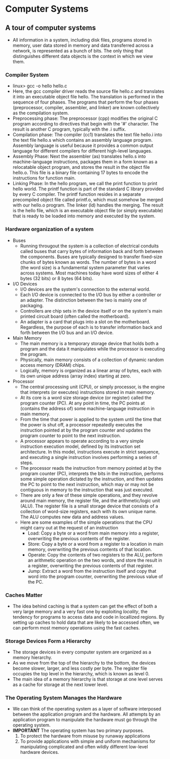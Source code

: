 # Computer Systems

## A tour of computer systems
* All information in a system, including disk files, programs stored in memory, user data stored in memory and data transferred across a network, is represented as a bunch of bits. The only thing that distinguishes different data objects is the context in which we view them.

### Compiler System
* linux> gcc -o hello hello.c
 * Here, the gcc compiler driver reads the source file hello.c and translates it into an executable object file hello. The translation is performed in the sequence of four phases. The programs that perform the four phases (preprocessor, compiler, assembler, and linker) are known collectively as the compilation system.
  * Preprocessing phase: The preprocessor (cpp) modifies the original C program according to directives that begin with the '#' character. The result is another C program, typically with the .i suffix.
  * Compilation phase: The compiler (cc1) translates the text file hello.i into the text file hello.s which contains an assembly language program. Assembly language is useful because it provides a common output language for different compilers for different high-level languages.
  * Assembly Phase: Next the assembler (as) translates hello.s into machine-language instructions, packages them in a form known as a relocatable object program, and stores the result in the object file hello.o. This file is a binary file containing 17 bytes to encode the instructions for function main. 
  * Linking Phase: In the hello program, we call the print function to print hello world. The printf function is part of the standard C library provided by every C compiler. The printf function resides in a separate precompiled object file called printf.o, which must somehow be merged with our hello.o program. The linker (ld) handles the merging. The result is the hello file, which is an executable object file (or simply executable) that is ready to be loaded into memory and executed by the system. 

### Hardware organization of a system
* Buses
  * Running througout the system is a collection of electrical conduits called buses that carry bytes of information back and forth between the components. Buses are typically designed to transfer fixed-size chunks of bytes known as words. The number of bytes in a word (the word size) is a fundamental system parameter that varies across systems. Most machines today have word sizes of either 4 bytes (32 bits) or 8 bytes (64 bits).
* I/O Devices
  * I/O devices are the system's connection to the external world. 
  * Each I/O device is connected to the I/O bus by either a controller or an adapter. The distinction between the two is mainly one of packaging.
  * Controllers are chip sets in the device itself or on the system's main printed circuit board (often called the motherboard).
  * An adapter is a card that plugs into a slot on the motherboard. Regardless, the purpose of each is to transfer information back and forth between the I/O bus and an I/O device.
* Main Memory
  * The main memory is a temporary storage device that holds both a program and the data it manipulates while the processor is executing the program.
  * Physically, main memory consists of a collection of dynamic random access memory (DRAM) chips. 
  * Logically, memory is organized as a linear array of bytes, each with its own unique address (array index) starting at zero. 
* Processor
  * The central processing unit (CPU), or simply processor, is the engine that interprets (or executes) instructions stored in main memory. 
  * At its core is a word size storage device (or register) called the program counter (PC). At any point in time, the PC points at (contains the address of) some machine-language instruction in main memory.
  * From the time that power is applied to the system until the time that the power is shut off, a processor repeatedly executes the instruction pointed at by the program counter and updates the program counter to point to the next instruction.
  * A processor appears to operate according to a very simple instruction execution model, defined by its instruction set architecture. In this model, instructions execute in strict sequence, and executing a single instruction involves performing a series of steps. 
  * The processor reads the instruction from memory pointed at by the program counter (PC), interprets the bits in the instruction, performs some simple operation dictated by the instruction, and then updates the PC to point to the next instruction, which may or may not be contiguous in memory to the instruction that was just executed. 
  * There are only a few of these simple operations, and they revolve around main memory, the register file, and the arithmetic/logic unit (ALU). The register file is a small storage device that consists of a collection of word-size registers, each with its own unique name. The ALU computes new data and address values. 
  * Here are some examples of the simple operations that the CPU might carry out at the request of an instruction
    * Load: Copy a byte or a word from main memory into a register, overwriting the previous contents of the register.
    * Store: Copy a byte or a word from a register to a location in main memory, overwriting the previous contents of that location.
    * Operate: Copy the contents of two registers to the ALU, perform an arithmetic operation on the two words, and store the result in a register, overwriting the previous contents of that register.
    * Jump: Extract a word from the instruction itself and copy that word into the program counter, overwriting the previous value of the PC.

### Caches Matter
* The idea behind caching is that a system can get the effect of both a very large memory and a very fast one by exploiting *locality*, the tendency for programs to access data and code in locallized regions. By setting up caches to hold data that are likely to be accessed often, we can perform most memory operations using the fast caches. 

### Storage Devices Form a Hierarchy
* The storage devices in every computer system are organized as a memory hierarchy. 
* As we move from the top of the hierarchy to the bottom, the devices become slower, larger, and less costly per byte. The register file occupies the top level in the hierarchy, which is known as level 0. 
* The main idea of a memory hierarchy is that storage at one level serves as a cache for storage at the next lower level.

### The Operating System Manages the Hardware
* We can think of the operating system as a layer of software interposed between the application program and the hardware. All attempts by an application program to manipulate the hardware must go through the operating system. 
* **IMPORTANT** The operating system has two primary purposes.
  1. To protect the hardware from misuse by runaway applications
  2. To provide applications with simple and uniform mechanisms for manipulating complicated and often wildly different low-level hardware devices.
